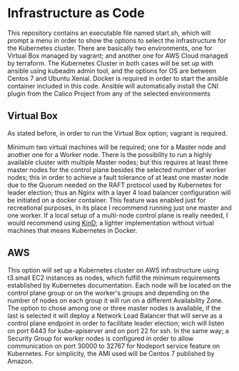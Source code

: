 # Infrastructure as Code

This repository contains an executable file named start.sh, which will prompt a menu in order to show the options to select the infrastructure for the Kubernetes cluster. There are basically two environments, one for Virtual Box managed by vagrant; and another one for AWS Cloud managed by terraform. The Kubernetes Cluster in both cases will be set up with ansible using kubeadm admin tool, and the options for OS are between Centos 7 and Ubuntu Xenial. Docker is required in order to start the ansible container included in this code. Ansible will automatically install the CNI plugin from the Calico Project from any of the selected environments

## Virtual Box

As stated before, in order to run the Virtual Box option; vagrant is required.

Minimum two virtual machines will be required; one for a Master node and another one for a Worker node. There is the possibility to run a highly available cluster with multiple Master nodes; but this requires at least three master nodes for the control plane besides the selected number of worker nodes; this in order to achieve a fault tolerance of at least one master node due to the Quorum needed on the RAFT protocol used by Kubernetes for leader election; thus an Nginx with a layer 4 load balancer configuration will be initiated on a docker container. This feature was enabled just for recreational purposes, in its place I recommend running just one master and one worker. If a local setup of a multi-node control plane is really needed, I would recommend using [KinD](https://kind.sigs.k8s.io/); a lighter implementation without virtual machines that means Kubernetes in Docker.

## AWS

This option will set up a Kubernetes cluster on AWS infrastructure using t3.small EC2 instances as nodes, which fulfill the minimum requirements established by Kubernetes documentation. Each node will be located on the control plane group or on the worker's groups and depending on the number of nodes on each group it will run on a different Availability Zone. The option to chose among one or three master nodes is available, if the last is selected it will deploy a Network Load Balancer that will serve as a control plane endpoint in order to facilitate leader election; wich will listen on port 6443 for kube-apiserver and on port 22 for ssh. In the same way; a Security Group for worker nodes is configured in order to allow communication on port 30000 to 32767 for Nodeport service feature on Kubernetes. For simplicity, the AMI used will be Centos 7 published by Amazon.